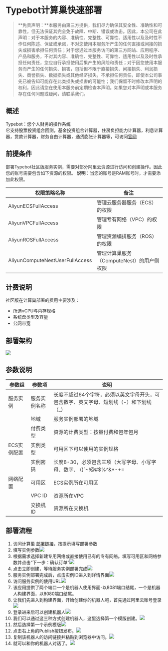 # Typebot计算巢快速部署

>**免责声明：**本服务由第三方提供，我们尽力确保其安全性、准确性和可靠性，但无法保证其完全免于故障、中断、错误或攻击。因此，本公司在此声明：对于本服务的内容、准确性、完整性、可靠性、适用性以及及时性不作任何陈述、保证或承诺，不对您使用本服务所产生的任何直接或间接的损失或损害承担任何责任；对于您通过本服务访问的第三方网站、应用程序、产品和服务，不对其内容、准确性、完整性、可靠性、适用性以及及时性承担任何责任，您应自行承担使用后果产生的风险和责任；对于因您使用本服务而产生的任何损失、损害，包括但不限于直接损失、间接损失、利润损失、商誉损失、数据损失或其他经济损失，不承担任何责任，即使本公司事先已被告知可能存在此类损失或损害的可能性；我们保留不时修改本声明的权利，因此请您在使用本服务前定期检查本声明。如果您对本声明或本服务存在任何问题或疑问，请联系我们。

## 概述
Typebot：您个人财务的操作系统  
它支持股票投资组合回测，基金投资组合计算器，住房负担能力计算器，利息计算器，贷款计算器，财务自由计算器，通货膨胀计算器等，可访问[官网](https://Typebot.co/)


## 前提条件
<font style="color:rgb(51, 51, 51);">部署Typebot社区版服务实例，需要对部分阿里云资源进行访问和创建操作。因此您的账号需要包含如下资源的权限。</font><font style="color:rgb(51, 51, 51);"> </font>**<font style="color:rgb(51, 51, 51);">说明</font>**<font style="color:rgb(51, 51, 51);">：当您的账号是RAM账号时，才需要添加此权限。</font>

| <font style="color:rgb(51, 51, 51);">权限策略名称</font> | <font style="color:rgb(51, 51, 51);">备注</font> |
| --- | --- |
| <font style="color:rgb(51, 51, 51);">AliyunECSFullAccess</font> | <font style="color:rgb(51, 51, 51);">管理云服务器服务（ECS）的权限</font> |
| <font style="color:rgb(51, 51, 51);">AliyunVPCFullAccess</font> | <font style="color:rgb(51, 51, 51);">管理专有网络（VPC）的权限</font> |
| <font style="color:rgb(51, 51, 51);">AliyunROSFullAccess</font> | <font style="color:rgb(51, 51, 51);">管理资源编排服务（ROS）的权限</font> |
| <font style="color:rgb(51, 51, 51);">AliyunComputeNestUserFullAccess</font> | <font style="color:rgb(51, 51, 51);">管理计算巢服务（ComputeNest）的用户侧权限</font> |


## 计费说明
<font style="color:rgb(51, 51, 51);"> 社区版在计算巢部署的费用主要涉及：</font>

+ <font style="color:rgb(51, 51, 51);">所选vCPU与内存规格</font>
+ <font style="color:rgb(51, 51, 51);">系统盘类型及容量</font>
+ <font style="color:rgb(51, 51, 51);">公网带宽</font>

## 部署架构
![](./img/deploy.png)



## 参数说明
| <font style="color:rgb(51, 51, 51);">参数组</font> | <font style="color:rgb(51, 51, 51);">参数项</font> | <font style="color:rgb(51, 51, 51);">说明</font> |
| --- | --- | --- |
| <font style="color:rgb(51, 51, 51);">服务实例</font> | <font style="color:rgb(51, 51, 51);">服务实例名称</font> | <font style="color:rgb(51, 51, 51);">长度不超过64个字符，必须以英文字母开头，可包含数字、英文字母、短划线（-）和下划线（_）</font> |
| | <font style="color:rgb(51, 51, 51);">地域</font> | <font style="color:rgb(51, 51, 51);">服务实例部署的地域</font> |
| | <font style="color:rgb(51, 51, 51);">付费类型</font> | <font style="color:rgb(51, 51, 51);">资源的计费类型：按量付费和包年包月</font> |
| <font style="color:rgb(51, 51, 51);">ECS实例配置</font> | <font style="color:rgb(51, 51, 51);">实例类型</font> | <font style="color:rgb(51, 51, 51);">可用区下可以使用的实例规格</font> |
| | <font style="color:rgb(51, 51, 51);">实例密码</font> | <font style="color:rgb(51, 51, 51);">长度8-30，必须包含三项（大写字母、小写字母、数字、 ()`~!@#$%^&*-+=|{}[]:;'<>,.?/ 中的特殊符号）</font> |
| <font style="color:rgb(51, 51, 51);">网络配置</font> | <font style="color:rgb(51, 51, 51);">可用区</font> | <font style="color:rgb(51, 51, 51);">ECS实例所在可用区</font> |
| | <font style="color:rgb(51, 51, 51);">VPC ID</font> | <font style="color:rgb(51, 51, 51);">资源所在VPC</font> |
| | <font style="color:rgb(51, 51, 51);">交换机ID</font> | <font style="color:rgb(51, 51, 51);">资源所在交换机</font> |


## 部署流程
1. 访问计算巢 [部署链接](https://computenest.console.aliyun.com/service/instance/create/cn-hangzhou?type=user&ServiceName=Typebot社区版)，按提示填写部署参数
2. 填写实例参数![](./img/param1.png)
3. 根据需求选择新建专用网络或直接使用已有的专有网络。填写可用区和网络参数并点击“下一步：确认订单”![](./img/param2.png)
4. 点击立即创建，等待服务实例部署完成![](./img/param3.png)
5. 服务实例部署完成后，点击实例ID进入到详情界面![](./img/serviceInstance2.png)
6. 访问服务实例的使用URL![](./img/serviceInstance3.png)
7. 该应用提供了两个端口一个是机器人使用界面-以8081端口结尾，一个是机器人构建界面，以8080端口结尾。
8. 让我们先进入到构建界面，开始创建你的机器人吧，首先通过阿里云账号登录![](./img/app1.png)
9. 登录进来后可以创建机器人![](./img/app2.png)
10. 我们可以通过这三种方式创建机器人，这里选择第一个模版创建。![](./img/app3.png)
11. 然后选择第一个示例模版![](./img/app4.png)
12. 点击右上角的Publish按钮发布。![](./img/app5.png)
13. 复制该机器人的访问链接并粘贴到浏览器中访问。![](./img/app6.png)
13. 就可以和你的机器人对话了。![](./img/app7.png)

